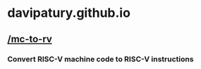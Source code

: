 # davipatury.github.io

## [/mc-to-rv](https://davipatury.github.io/mc-to-rv/)

### Convert RISC-V machine code to RISC-V instructions